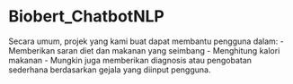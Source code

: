 # Biobert_ChatbotNLP
Secara umum, projek yang kami buat dapat membantu pengguna dalam:  - Memberikan saran diet dan makanan yang seimbang  - Menghitung kalori makanan  - Mungkin juga memberikan diagnosis atau pengobatan sederhana berdasarkan gejala yang diinput pengguna.  
